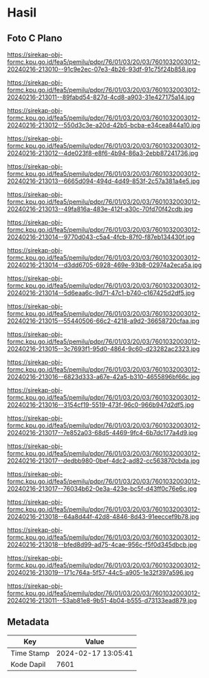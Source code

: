 # Hasil

## Foto C Plano

https://sirekap-obj-formc.kpu.go.id/fea5/pemilu/pdpr/76/01/03/20/03/7601032003012-20240216-213010--91c9e2ec-07e3-4b26-93df-91c75f24b858.jpg

https://sirekap-obj-formc.kpu.go.id/fea5/pemilu/pdpr/76/01/03/20/03/7601032003012-20240216-213011--89fabd54-827d-4cd8-a903-31e427175a14.jpg

https://sirekap-obj-formc.kpu.go.id/fea5/pemilu/pdpr/76/01/03/20/03/7601032003012-20240216-213012--550d3c3e-a20d-42b5-bcba-e34cea844a10.jpg

https://sirekap-obj-formc.kpu.go.id/fea5/pemilu/pdpr/76/01/03/20/03/7601032003012-20240216-213012--4de023f8-e8f6-4b94-86a3-2ebb87241736.jpg

https://sirekap-obj-formc.kpu.go.id/fea5/pemilu/pdpr/76/01/03/20/03/7601032003012-20240216-213013--6665d094-494d-4d49-853f-2c57a381a4e5.jpg

https://sirekap-obj-formc.kpu.go.id/fea5/pemilu/pdpr/76/01/03/20/03/7601032003012-20240216-213013--49fa816a-483e-412f-a30c-70fd70f42cdb.jpg

https://sirekap-obj-formc.kpu.go.id/fea5/pemilu/pdpr/76/01/03/20/03/7601032003012-20240216-213014--9770d043-c5a4-4fcb-87f0-f87eb134430f.jpg

https://sirekap-obj-formc.kpu.go.id/fea5/pemilu/pdpr/76/01/03/20/03/7601032003012-20240216-213014--d3dd6705-6928-469e-93b8-02974a2eca5a.jpg

https://sirekap-obj-formc.kpu.go.id/fea5/pemilu/pdpr/76/01/03/20/03/7601032003012-20240216-213014--5d6eaa6c-9d71-47c1-b740-c167425d2df5.jpg

https://sirekap-obj-formc.kpu.go.id/fea5/pemilu/pdpr/76/01/03/20/03/7601032003012-20240216-213015--55440506-66c2-4218-a9d2-36658720cfaa.jpg

https://sirekap-obj-formc.kpu.go.id/fea5/pemilu/pdpr/76/01/03/20/03/7601032003012-20240216-213015--3c7693f1-95d0-4864-9c60-d23282ac2323.jpg

https://sirekap-obj-formc.kpu.go.id/fea5/pemilu/pdpr/76/01/03/20/03/7601032003012-20240216-213016--6823d333-a67e-42a5-b310-4655896bf66c.jpg

https://sirekap-obj-formc.kpu.go.id/fea5/pemilu/pdpr/76/01/03/20/03/7601032003012-20240216-213016--3154cf19-5519-473f-96c0-966b947d2df5.jpg

https://sirekap-obj-formc.kpu.go.id/fea5/pemilu/pdpr/76/01/03/20/03/7601032003012-20240216-213017--7e852a03-68d5-4469-9fc4-6b7dc177a4d9.jpg

https://sirekap-obj-formc.kpu.go.id/fea5/pemilu/pdpr/76/01/03/20/03/7601032003012-20240216-213017--dedbb980-0bef-4dc2-ad82-cc563870cbda.jpg

https://sirekap-obj-formc.kpu.go.id/fea5/pemilu/pdpr/76/01/03/20/03/7601032003012-20240216-213017--76034b62-0e3a-423e-bc5f-d43ff0c76e6c.jpg

https://sirekap-obj-formc.kpu.go.id/fea5/pemilu/pdpr/76/01/03/20/03/7601032003012-20240216-213018--64a8d44f-42d8-4846-8d43-91eeccef9b78.jpg

https://sirekap-obj-formc.kpu.go.id/fea5/pemilu/pdpr/76/01/03/20/03/7601032003012-20240216-213018--bfed8d99-ad75-4cae-956c-f5f0d345dbcb.jpg

https://sirekap-obj-formc.kpu.go.id/fea5/pemilu/pdpr/76/01/03/20/03/7601032003012-20240216-213019--171c764a-5f57-44c5-a905-1e32f397a596.jpg

https://sirekap-obj-formc.kpu.go.id/fea5/pemilu/pdpr/76/01/03/20/03/7601032003012-20240216-213011--53ab81e8-9b51-4b04-b555-d73133ead879.jpg


## Metadata

| Key        | Value               |
| ---------- | ------------------- |
| Time Stamp | 2024-02-17 13:05:41 |
| Kode Dapil | 7601                |




